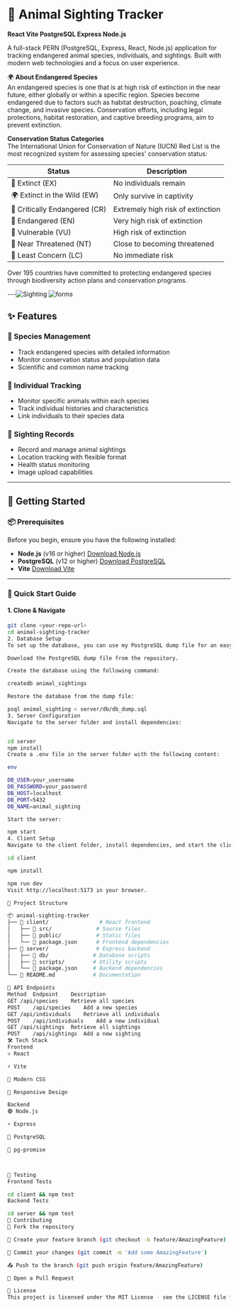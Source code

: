 # 🦁 Animal Sighting Tracker

**React Vite PostgreSQL Express Node.js**

A full-stack PERN (PostgreSQL, Express, React, Node.js) application for tracking endangered animal species, individuals, and sightings. Built with modern web technologies and a focus on user experience.

🌍 **About Endangered Species**  
An endangered species is one that is at high risk of extinction in the near future, either globally or within a specific region. Species become endangered due to factors such as habitat destruction, poaching, climate change, and invasive species. Conservation efforts, including legal protections, habitat restoration, and captive breeding programs, aim to prevent extinction.

**Conservation Status Categories**  
The International Union for Conservation of Nature (IUCN) Red List is the most recognized system for assessing species' conservation status:

| Status                   | Description                        |
|--------------------------|------------------------------------|
| 🦣 Extinct (EX)           | No individuals remain              |
| 🌍 Extinct in the Wild (EW) | Only survive in captivity          |
| 🐅 Critically Endangered (CR) | Extremely high risk of extinction |
| 🦓 Endangered (EN)        | Very high risk of extinction       |
| 🦘 Vulnerable (VU)        | High risk of extinction            |
| 🦒 Near Threatened (NT)   | Close to becoming threatened       |
| 🦄 Least Concern (LC)     | No immediate risk                  |

Over 195 countries have committed to protecting endangered species through biodiversity action plans and conservation programs.

---![Sighting](https://github.com/user-attachments/assets/3b335b86-7299-4f72-bef9-7c9976cf69b8)
![forms](https://github.com/user-attachments/assets/bff7373e-bc1e-4ad3-a458-e0469a73c9f0)


## ✨ Features

### 🦊 Species Management
- Track endangered species with detailed information
- Monitor conservation status and population data
- Scientific and common name tracking

### 🐘 Individual Tracking
- Monitor specific animals within each species
- Track individual histories and characteristics
- Link individuals to their species data

### 📸 Sighting Records
- Record and manage animal sightings
- Location tracking with flexible format
- Health status monitoring
- Image upload capabilities

---

## 🚀 Getting Started

### 📦 Prerequisites

Before you begin, ensure you have the following installed:
- **Node.js** (v16 or higher) [Download Node.js](https://nodejs.org/en/download/)
- **PostgreSQL** (v12 or higher) [Download PostgreSQL](https://www.postgresql.org/download/)
- **Vite** [Download Vite](https://vitejs.dev/)

---

### 🔄 Quick Start Guide

#### 1. Clone & Navigate

```bash
git clone <your-repo-url>
cd animal-sighting-tracker
2. Database Setup
To set up the database, you can use my PostgreSQL dump file for an easy setup.

Download the PostgreSQL dump file from the repository.

Create the database using the following command:

createdb animal_sightings

Restore the database from the dump file:

psql animal_sighting < server/db/db_dump.sql
3. Server Configuration
Navigate to the server folder and install dependencies:


cd server
npm install
Create a .env file in the server folder with the following content:

env

DB_USER=your_username
DB_PASSWORD=your_password
DB_HOST=localhost
DB_PORT=5432
DB_NAME=animal_sighting

Start the server:

npm start
4. Client Setup
Navigate to the client folder, install dependencies, and start the client:

cd client

npm install

npm run dev
Visit http://localhost:5173 in your browser.

📁 Project Structure

📦 animal-sighting-tracker
├── 📂 client/                # React frontend
│   ├── 📂 src/              # Source files
│   ├── 📂 public/           # Static files
│   └── 📄 package.json      # Frontend dependencies
├── 📂 server/               # Express backend
│   ├── 📂 db/              # Database scripts
│   ├── 📂 scripts/         # Utility scripts
│   └── 📄 package.json     # Backend dependencies
└── 📄 README.md            # Documentation

🔌 API Endpoints
Method	Endpoint	Description
GET	/api/species	Retrieve all species
POST	/api/species	Add a new species
GET	/api/individuals	Retrieve all individuals
POST	/api/individuals	Add a new individual
GET	/api/sightings	Retrieve all sightings
POST	/api/sightings	Add a new sighting
🛠️ Tech Stack
Frontend
⚛️ React

⚡ Vite

🎨 Modern CSS

📱 Responsive Design

Backend
🟢 Node.js

⚡ Express

🐘 PostgreSQL

🔄 pg-promise



🧪 Testing
Frontend Tests

cd client && npm test
Backend Tests

cd server && npm test
🤝 Contributing
🔱 Fork the repository

🌿 Create your feature branch (git checkout -b feature/AmazingFeature)

💾 Commit your changes (git commit -m 'Add some AmazingFeature')

📤 Push to the branch (git push origin feature/AmazingFeature)

🎯 Open a Pull Request

📄 License
This project is licensed under the MIT License - see the LICENSE file for details.
